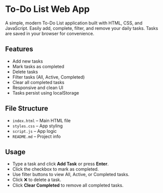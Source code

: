 # To-Do List Web App

A simple, modern To-Do List application built with HTML, CSS, and JavaScript. Easily add, complete, filter, and remove your daily tasks. Tasks are saved in your browser for convenience.

## Features

- Add new tasks
- Mark tasks as completed
- Delete tasks
- Filter tasks (All, Active, Completed)
- Clear all completed tasks
- Responsive and clean UI
- Tasks persist using localStorage

## File Structure

- `index.html` – Main HTML file
- `styles.css` – App styling
- `script.js` – App logic
- `README.md` – Project info

## Usage

- Type a task and click **Add Task** or press **Enter**.
- Click the checkbox to mark as completed.
- Use filter buttons to view All, Active, or Completed tasks.
- Click ❌ to delete a task.
- Click **Clear Completed** to remove all completed tasks.
